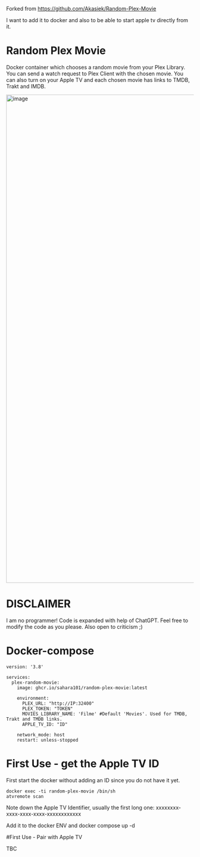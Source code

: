 Forked from https://github.com/Akasiek/Random-Plex-Movie

I want to add it to docker and also to be able to start apple tv directly from it. 

# Random Plex Movie
Docker container which chooses a random movie from your Plex Library. You can send a watch request to Plex Client with the chosen movie. You can also turn on your Apple TV and each chosen movie has links to TMDB, Trakt and IMDB.

<img width="1307" alt="image" src="https://github.com/sahara101/Random-Plex-Movie/assets/22507692/1288b47e-a0f2-48af-93a9-e41f7a6f1bc8">

# DISCLAIMER
I am no programmer! Code is expanded with help of ChatGPT. Feel free to modify the code as you please. Also open to criticism ;)


# Docker-compose

```
version: '3.8'

services:
  plex-random-movie:
    image: ghcr.io/sahara101/random-plex-movie:latest

    environment:
      PLEX_URL: "http://IP:32400"
      PLEX_TOKEN: "TOKEN"
      MOVIES_LIBRARY_NAME: 'Filme' #Default 'Movies'. Used for TMDB, Trakt and TMDB links. 
      APPLE_TV_ID: "ID"
      
    network_mode: host
    restart: unless-stopped
```

# First Use - get the Apple TV ID

First start the docker without adding an ID since you do not have it yet.

```
docker exec -ti random-plex-movie /bin/sh
atvremote scan
```
Note down the Apple TV Identifier, usually the first long one: xxxxxxxx-xxxx-xxxx-xxxx-xxxxxxxxxxxx

Add it to the docker ENV and docker compose up -d

#First Use - Pair with Apple TV

TBC





